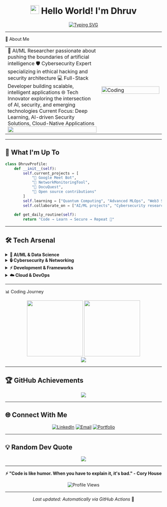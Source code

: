<div align="center">

# <img src="https://media.giphy.com/media/hvRJCLFzcasrR4ia7z/giphy.gif" width="28"> Hello World! I'm Dhruv

[![Typing SVG](https://readme-typing-svg.herokuapp.com?font=Fira+Code&size=22&duration=3000&pause=1000&color=00D9FF&center=true&vCenter=true&width=600&lines=AI+%26+ML+Engineer;Cybersecurity+Specialist;Full-Stack+Developer;Open+Source+Contributor;Tech+Innovation+Explorer)](https://git.io/typing-svg)

</div>

---

🚀 About Me
<table>
<tr>
<td width="60%">
🔬 AI/ML Researcher passionate about pushing the boundaries of artificial intelligence
🛡️ Cybersecurity Expert specializing in ethical hacking and security architecture
💻 Full-Stack Developer building scalable, intelligent applications
🌐 Tech Innovator exploring the intersection of AI, security, and emerging technologies
Current Focus: Deep Learning, AI-driven Security Solutions, Cloud-Native Applications
<br>
<img src="https://github-readme-stats.vercel.app/api?username=dhruvldrp9&show_icons=true&theme=radical&count_private=true&hide_border=true&bg_color=0D1117&title_color=00D9FF&icon_color=00D9FF&text_color=C9D1D9" width="100%"/>
</td>
<td width="40%">
<img align="center" alt="Coding" width="100%" src="https://github.com/user-attachments/assets/8809c410-4665-4e06-a5d9-c948ca911a14">
</td>
</tr>
</table>

---

## 🎯 What I'm Up To

```python
class DhruvProfile:
    def __init__(self):
        self.current_projects = [
            "🤖 Google Meet Bot",
            "🔐 NetworkMonitoringTool",
            "🤖 DocuQuest",
            "🌟 Open source contributions"
        ]
        self.learning = ["Quantum Computing", "Advanced MLOps", "Web3 Security"]
        self.collaborate_on = ["AI/ML projects", "Cybersecurity research", "Innovative solutions"]
    
    def get_daily_routine(self):
        return "Code → Learn → Secure → Repeat 🔄"
```

---

## 🛠️ Tech Arsenal

<details>
<summary><b>🧠 AI/ML & Data Science</b></summary>
<br>

![Python](https://img.shields.io/badge/Python-3776AB?style=for-the-badge&logo=python&logoColor=white)
![TensorFlow](https://img.shields.io/badge/TensorFlow-FF6F00?style=for-the-badge&logo=tensorflow&logoColor=white)
![PyTorch](https://img.shields.io/badge/PyTorch-EE4C2C?style=for-the-badge&logo=pytorch&logoColor=white)
![Keras](https://img.shields.io/badge/Keras-D00000?style=for-the-badge&logo=keras&logoColor=white)
![scikit-learn](https://img.shields.io/badge/scikit--learn-F7931E?style=for-the-badge&logo=scikit-learn&logoColor=white)
![NumPy](https://img.shields.io/badge/NumPy-013243?style=for-the-badge&logo=numpy&logoColor=white)
![Pandas](https://img.shields.io/badge/Pandas-150458?style=for-the-badge&logo=pandas&logoColor=white)
![OpenCV](https://img.shields.io/badge/OpenCV-27338e?style=for-the-badge&logo=opencv&logoColor=white)
![Jupyter](https://img.shields.io/badge/Jupyter-F37626?style=for-the-badge&logo=jupyter&logoColor=white)

</details>

<details>
<summary><b>🔒 Cybersecurity & Networking</b></summary>
<br>

![Kali Linux](https://img.shields.io/badge/Kali_Linux-557C94?style=for-the-badge&logo=kali-linux&logoColor=white)
![Wireshark](https://img.shields.io/badge/Wireshark-1679A7?style=for-the-badge&logo=wireshark&logoColor=white)
![Metasploit](https://img.shields.io/badge/Metasploit-0078D4?style=for-the-badge&logo=metasploit&logoColor=white)
![Nmap](https://img.shields.io/badge/Nmap-4682B4?style=for-the-badge&logo=nmap&logoColor=white)
![Burp Suite](https://img.shields.io/badge/Burp_Suite-FF6633?style=for-the-badge&logo=burp-suite&logoColor=white)

</details>

<details>
<summary><b>⚡ Development & Frameworks</b></summary>
<br>

![JavaScript](https://img.shields.io/badge/JavaScript-F7DF1E?style=for-the-badge&logo=javascript&logoColor=black)
![React](https://img.shields.io/badge/React-20232A?style=for-the-badge&logo=react&logoColor=61DAFB)
![Next.js](https://img.shields.io/badge/Next-black?style=for-the-badge&logo=next.js&logoColor=white)
![Node.js](https://img.shields.io/badge/Node.js-43853D?style=for-the-badge&logo=node.js&logoColor=white)
![FastAPI](https://img.shields.io/badge/FastAPI-005571?style=for-the-badge&logo=fastapi)
![Django](https://img.shields.io/badge/Django-092E20?style=for-the-badge&logo=django&logoColor=white)
![Flask](https://img.shields.io/badge/Flask-000000?style=for-the-badge&logo=flask&logoColor=white)
![Streamlit](https://img.shields.io/badge/Streamlit-FF4B4B?style=for-the-badge&logo=streamlit&logoColor=white)

</details>

<details>
<summary><b>☁️ Cloud & DevOps</b></summary>
<br>

![AWS](https://img.shields.io/badge/AWS-232F3E?style=for-the-badge&logo=amazon-aws&logoColor=white)
![Google Cloud](https://img.shields.io/badge/Google_Cloud-4285F4?style=for-the-badge&logo=google-cloud&logoColor=white)
![Docker](https://img.shields.io/badge/Docker-2496ED?style=for-the-badge&logo=docker&logoColor=white)
![Kubernetes](https://img.shields.io/badge/Kubernetes-326CE5?style=for-the-badge&logo=kubernetes&logoColor=white)
![Apache Kafka](https://img.shields.io/badge/Apache_Kafka-231F20?style=for-the-badge&logo=apache-kafka&logoColor=white&color=000)

</details>

---

📊 Coding Journey
<div align="center">
  <img height="180em" src="https://github-readme-streak-stats.herokuapp.com?user=dhruvldrp9&theme=radical&hide_border=true&background=0D1117&stroke=00D9FF&ring=00D9FF&fire=FF6B6B&currStreakLabel=00D9FF"/>
  <img height="180em" src="https://github-readme-stats-sigma-five.vercel.app/api/top-langs/?username=dhruvldrp9&layout=compact&theme=radical&hide_border=true&bg_color=0D1117&title_color=00D9FF&text_color=C9D1D9"/>
</div>
<div align="center">
  <img src="https://github-readme-activity-graph.vercel.app/graph?username=dhruvldrp9&theme=react-dark&bg_color=0D1117&color=00D9FF&line=00D9FF&point=FFFFFF&area=true&hide_border=true"/>
</div>

---

## 🏆 GitHub Achievements

<div align="center">
  <img src="https://github-profile-trophy.vercel.app/?username=dhruvldrp9&theme=radical&no-frame=true&no-bg=true&margin-w=4&row=1&column=7"/>
</div>

---

## 🌐 Connect With Me

<div align="center">

[![LinkedIn](https://img.shields.io/badge/LinkedIn-0077B5?style=for-the-badge&logo=linkedin&logoColor=white)](https://linkedin.com/in/https://www.linkedin.com/in/dhruvp9/)
[![Email](https://img.shields.io/badge/Email-D14836?style=for-the-badge&logo=gmail&logoColor=white)](mailto:dhruv.ldrp9@gmail.com)
[![Portfolio](https://img.shields.io/badge/Portfolio-000000?style=for-the-badge&logo=About.me&logoColor=white)](https://www.dhruv.at/)

</div>

---

## 💡 Random Dev Quote

<div align="center">

![](https://quotes-github-readme.vercel.app/api?type=horizontal&theme=radical)

</div>

---

<div align="center">

**⚡ "Code is like humor. When you have to explain it, it's bad." - Cory House**

![Profile Views](https://komarev.com/ghpvc/?username=dhruvldrp9&style=for-the-badge&color=00D9FF)

</div>

---

<div align="center">

*Last updated: Automatically via GitHub Actions* 🤖

</div>
